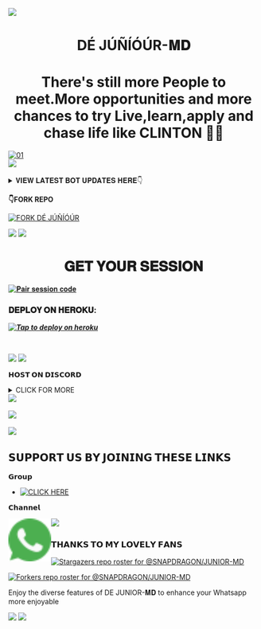 <a><img src='https://files.catbox.moe/v5t4ju.jpg'/></a>
<h1 align="center"> DÉ JÚÑÍÓÚR-𝐌𝐃 </h1>

 
<h1 align="center"> There's still more People to meet.More opportunities and more chances to try
 Live,learn,apply and chase life like CLINTON 🤍🎉
</h1>



  <a href="https://ibb.co/N6NMDtn"><img src="https://ibb.co/N6NMDtn" alt="01" border="0" /></a>                     
<a><img src='https://files.catbox.moe/v5t4ju.jpg'/></a>
 

<details>
<summary>𝐕𝐈𝐄𝐖 𝐋𝐀𝐓𝐄𝐒𝐓 𝐁𝐎𝐓 𝐔𝐏𝐃𝐀𝐓𝐄𝐒 𝐇𝐄𝐑𝐄👇</summary>
  
- 𝐀𝐥𝐥 𝐝𝐨𝐰𝐧𝐥𝐨𝐚𝐝 𝐞𝐫𝐫𝐨𝐫𝐬 𝐟𝐢𝐱𝐞𝐝
- 𝐀𝐧𝐭𝐢𝐜𝐚𝐥𝐥 𝐚𝐝𝐝𝐞𝐝
-𝐀𝐧𝐭𝐢𝐝𝐞𝐥𝐞𝐭𝐞 𝐚𝐝𝐝𝐞𝐝
-𝐀𝐧𝐝 𝐦𝐚𝐧𝐲 𝐦𝐨𝐫𝐞 𝐣𝐮𝐬𝐭 𝐝𝐞𝐩𝐥𝐨𝐲 𝐭𝐡𝐞 𝐛𝐨𝐭 𝐧𝐨𝐰

</details>


**👇FORK REPO**

  

<a href="https://github.com/Ibraahtech254/JUNIOR-LION-MD/fork"><img src="https://img.shields.io/badge/CLICK%20HERE-purple" alt="FORK DÉ JÚÑÍÓÚR" width="150"></a>


<a><img src='https://files.catbox.moe/v5t4ju.jpg'/></a>
<a><img src='https://files.catbox.moe/v5t4ju.jpg'/></a>
 <h1 align="center">  𝐆𝐄𝐓 𝐘𝐎𝐔𝐑 𝐒𝐄𝐒𝐒𝐈𝐎𝐍 </h1>
  <a href="https://junior-lion-md.onrender.com/"><img src="https://img.shields.io/badge/Pair%20session%20code-white" alt="𝐏𝐚𝐢𝐫 𝐬𝐞𝐬𝐬𝐢𝐨𝐧 𝐜𝐨𝐝𝐞" width="300"></a>



###  𝐃𝐄𝐏𝐋𝐎𝐘 𝐎𝐍 𝐇𝐄𝐑𝐎𝐊𝐔:


 ***[![Tap to deploy on heroku](https://www.herokucdn.com/deploy/button.svg)](https://dashboard.heroku.com/new?button-url=https://github.com/Ibraahtech254/JUNIOR-LION-MD)***

<br>

<a><img src='https://files.catbox.moe/v5t4ju.jpg'/></a>
<a><img src='https://files.catbox.moe/v5t4ju.jpg'/></a>
 

**𝗛𝗢𝗦𝗧 𝗢𝗡 𝗗𝗜𝗦𝗖𝗢𝗥𝗗**
<details>
<summary>CLICK FOR MORE</summary>
<a href="https://github.com/Ibraahtech254/JUNIOR-LION-MD/archive/refs/heads/main.zip"><img src="https://img.shields.io/badge/DOWNLOAD%20FILES-yellow" alt="Rainhost Files" width="150"></a>
  
<a href="https://bot-hosting.net/?aff=1259151615210819614"><img src="https://img.shields.io/badge/SIGNUP%20&%20DEPLOY-gold" alt="Scalingo Deploy" width="150"></a>
</details

<a><img src='https://files.catbox.moe/v5t4ju.jpg'/></a>


<a><img src='https://files.catbox.moe/v5t4ju.jpg'/></a>



<a><img src='https://files.catbox.moe/v5t4ju.jpg'/></a>

## 𝗦𝗨𝗣𝗣𝗢𝗥𝗧 𝗨𝗦 𝗕𝗬 𝗝𝗢𝗜𝗡𝗜𝗡𝗚 𝗧𝗛𝗘𝗦𝗘 𝗟𝗜𝗡𝗞𝗦

**𝗚𝗿𝗼𝘂𝗽**
- <a href="https://chat.whatsapp.com/KPXrjIleoFbGwdiJcLCK2a" target="_blank">
    <img alt="CLICK HERE" src="https://img.shields.io/badge/ JOIN OUR WHATSAPP GROUP  -25D366?style=for-the-badge&logo=whatsapp&logoColor=white" />
  </a>


**𝗖𝗵𝗮𝗻𝗻𝗲𝗹**
<p align="centre">
  <a href="https://whatsapp.com/channel/0029Vb3JJ9gKwqSJQJfQvl1K">
    <img align="left" alt="SIEGRIN | Whastapp" width="86px" src="https://raw.githubusercontent.com/PikaBotz/My_Personal_Space/main/Images/AnyaBot_pics/Anya_v2/Whatsapp.svg" />
  

   
   <a><img src='https://whatsapp.com/channel/0029Vb3JJ9gKwqSJQJfQvl1K'/></a>

### 𝗧𝗛𝗔𝗡𝗞𝗦 𝗧𝗢 𝗠𝗬 𝗟𝗢𝗩𝗘𝗟𝗬 𝗙𝗔𝗡𝗦
[![Stargazers repo roster for @SNAPDRAGON/JUNIOR-MD](http://reporoster.com/stars/dark/Snapdragon/JUNIOR-MD)](https://github.com/Ibraahtech254/JUNIOR-LION-MD/stargazers)
     
[![Forkers repo roster for @SNAPDRAGON/JUNIOR-MD](http://reporoster.com/forks/dark/SNAPDRAGON/JUNIOR-MD)](https://github.com/Ibraahtech254/JUNIOR-LION-MD/network/members)

Enjoy the diverse features of DE JUNIOR-𝐌𝐃  to enhance your Whatsapp more enjoyable

<a><img src='https://files.catbox.moe/v5t4ju.jpg'/></a>
<a><img src='https://files.catbox.moe/v5t4ju.jpg'/></a>

